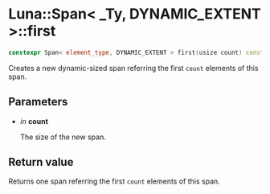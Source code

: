# Luna::Span< _Ty, DYNAMIC_EXTENT >::first

```c++
constexpr Span< element_type, DYNAMIC_EXTENT > first(usize count) const
```

Creates a new dynamic-sized span referring the first `count` elements of this span. 



## Parameters
* *in* **count**

    The size of the new span. 

## Return value
Returns one span referring the first `count` elements of this span. 

